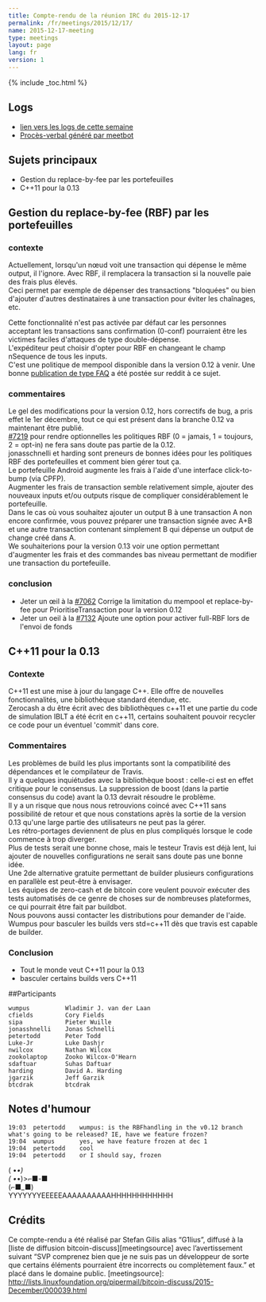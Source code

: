 ```yaml
---
title: Compte-rendu de la réunion IRC du 2015-12-17
permalink: /fr/meetings/2015/12/17/
name: 2015-12-17-meeting
type: meetings
layout: page
lang: fr
version: 1
---
```

{% include _toc.html %}

## Logs

- [lien vers les logs de cette semaine](http://bitcoinstats.com/irc/bitcoin-dev/logs/2015/12/17#l1450378915.0)  
- [Procès-verbal généré par meetbot](http://www.erisian.com.au/meetbot/bitcoin-dev/2015/bitcoin-dev.2015-12-17-19.01.html) 

## Sujets principaux  

- Gestion du replace-by-fee par les portefeuilles   
- C++11 pour la 0.13

## Gestion du replace-by-fee (RBF) par les portefeuilles

### contexte  

Actuellement, lorsqu'un nœud voit une transaction qui dépense le même output, il l'ignore.  Avec RBF, il remplacera la transaction si la nouvelle paie des frais plus élevés.   
Ceci permet par exemple de dépenser des transactions "bloquées" ou bien d'ajouter d'autres destinataires à une transaction pour éviter les chaînages, etc.  

Cette fonctionnalité n'est pas activée par défaut car les personnes acceptant les transactions sans confirmation (0-conf) pourraient être les victimes faciles d'attaques de type double-dépense.  
L'expéditeur peut choisir d'opter pour RBF en changeant le champ nSequence de tous les inputs.   
C'est une politique de mempool disponible dans la version 0.12 à venir.
Une bonne [publication de type FAQ](https://np.reddit.com/r/Bitcoin/comments/3urm8o/optin_rbf_is_misunderstood_ask_questions_about_it/) a été postée sur reddit à ce sujet.

### commentaires

Le gel des modifications pour la version 0.12, hors correctifs de bug, a pris effet le 1er décembre, tout ce qui est présent dans la branche 0.12 va maintenant être publié.  
[#7219](https://github.com/bitcoin/bitcoin/pull/7219) pour rendre optionnelles les politiques RBF (0 = jamais, 1 = toujours, 2 = opt-in) ne fera sans doute pas partie de la 0.12.  
jonasschnelli et harding sont preneurs de bonnes idées pour les politiques RBF des portefeuilles et comment bien gérer tout ça.  
Le portefeuille Android augmente les frais à l'aide d'une interface click-to-bump (via CPFP).  
Augmenter les frais de transaction semble relativement simple, ajouter des nouveaux inputs et/ou outputs risque de compliquer considérablement le portefeuille.  
Dans le cas où vous souhaitez ajouter un output B à une transaction A non encore confirmée, vous pouvez préparer une transaction signée avec A+B et une autre transaction contenant simplement B qui dépense un output de change créé dans A.  
We souhaiterions pour la version 0.13 voir une option permettant d'augmenter les frais et des commandes bas niveau permettant de modifier une transaction du portefeuille.  

### conclusion  

- Jeter un œil à la [#7062](https://github.com/bitcoin/bitcoin/pull/7062) Corrige la limitation du mempool et replace-by-fee pour PrioritiseTransaction pour la version 0.12  
- Jeter un oeil à la [#7132](https://github.com/bitcoin/bitcoin/pull/7132) Ajoute une option pour activer full-RBF lors de l'envoi de fonds

## C++11 pour la 0.13

### Contexte

C++11 est une mise à jour du langage C++. Elle offre de nouvelles fonctionnalités, une bibliothèque standard étendue, etc.  
Zerocash a du être écrit avec des bibliothèques c++11 et une partie du code de simulation IBLT a été écrit en c++11, certains souhaitent pouvoir recycler ce code pour un éventuel 'commit' dans core.  

### Commentaires

Les problèmes de build les plus importants sont la compatibilité des dépendances et le compilateur de Travis.  
Il y a quelques inquiétudes avec la bibliothèque boost : celle-ci est en effet critique pour le consensus.  La suppression de boost (dans la partie consensus du code) avant la 0.13 devrait résoudre le problème.  
Il y a un risque que nous nous retrouvions coincé avec C++11 sans possibilité de retour et que nous constations après la sortie de la version 0.13 qu'une large partie des utilisateurs ne peut pas la gérer.  
Les rétro-portages deviennent de plus en plus compliqués lorsque le code commence à trop diverger.  
Plus de tests serait une bonne chose, mais le testeur Travis est déjà lent, lui ajouter de nouvelles configurations ne serait sans doute pas une bonne idée.  
Une 2de alternative gratuite permettant de builder plusieurs configurations en parallèle est peut-être à envisager.  
Les équipes de zero-cash et de bitcoin core veulent pouvoir exécuter des tests automatisés de ce genre de choses sur de nombreuses plateformes, ce qui pourrait être fait par buildbot.   
Nous pouvons aussi contacter les distributions pour demander de l'aide.    
Wumpus pour basculer les builds vers std=c++11 dès que travis est capable de builder.  

### Conclusion

- Tout le monde veut C++11 pour la 0.13  
- basculer certains builds vers C++11

##Participants

    wumpus          Wladimir J. van der Laan 
    cfields         Cory Fields  
    sipa            Pieter Wuille  
    jonasshnelli    Jonas Schnelli  
    petertodd       Peter Todd  
    Luke-Jr         Luke Dashjr  
    nwilcox         Nathan Wilcox     
    zookolaptop     Zooko Wilcox-O'Hearn  
    sdaftuar        Suhas Daftuar  
    harding         David A. Harding  
    jgarzik         Jeff Garzik  
    btcdrak         btcdrak  

## Notes d'humour

    19:03  petertodd    wumpus: is the RBFhandling in the v0.12 branch what's going to be released? IE, have we feature frozen?  
    19:04  wumpus       yes, we have feature frozen at dec 1  
    19:04  petertodd    cool  
    19:04  petertodd    or I should say, frozen  

( •_•)  
( •_•)>⌐■-■  
 ﻿(⌐■_■)  
YYYYYYYEEEEEAAAAAAAAAAHHHHHHHHHHHH

## Crédits

Ce compte-rendu a été réalisé par Stefan Gilis alias “G1lius”, diffusé à la [liste de diffusion bitcoin-discuss][meetingsource] avec l’avertissement suivant “SVP comprenez bien que je ne suis pas un développeur de sorte que certains éléments pourraient être incorrects ou complètement faux.” et placé dans le domaine public.
[meetingsource]: http://lists.linuxfoundation.org/pipermail/bitcoin-discuss/2015-December/000039.html